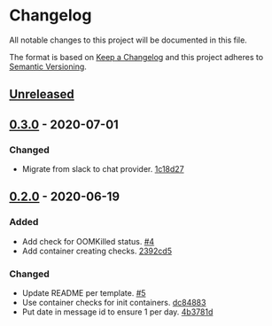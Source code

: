 # Changelog

All notable changes to this project will be documented in this file.

The format is based on [Keep a Changelog](http://keepachangelog.com/)
and this project adheres to [Semantic Versioning](http://semver.org/).

## [Unreleased](https://github.com/atomist-skills/kubernetes-pod-health-skill/compare/0.3.0...HEAD)

## [0.3.0](https://github.com/atomist-skills/kubernetes-pod-health-skill/compare/0.2.0...0.3.0) - 2020-07-01

### Changed

-   Migrate from slack to chat provider. [1c18d27](https://github.com/atomist-skills/kubernetes-pod-health-skill/commit/1c18d2734f3fad089fac570fcc68566f71709c15)

## [0.2.0](https://github.com/atomist-skills/kubernetes-pod-health-skill/tree/0.2.0) - 2020-06-19

### Added

-   Add check for OOMKilled status. [#4](https://github.com/atomist-skills/kubernetes-pod-health-skill/issues/4)
-   Add container creating checks. [2392cd5](https://github.com/atomist-skills/kubernetes-pod-health-skill/commit/2392cd5497dc8e5148b7b94bd56c9286402b3a02)

### Changed

-   Update README per template. [#5](https://github.com/atomist-skills/kubernetes-pod-health-skill/issues/5)
-   Use container checks for init containers. [dc84883](https://github.com/atomist-skills/kubernetes-pod-health-skill/commit/dc848832b122452cd4008331d0ac2dd843a58bac)
-   Put date in message id to ensure 1 per day. [4b3781d](https://github.com/atomist-skills/kubernetes-pod-health-skill/commit/4b3781d9fa72eb653098f5b742687e0c911ba3a9)
